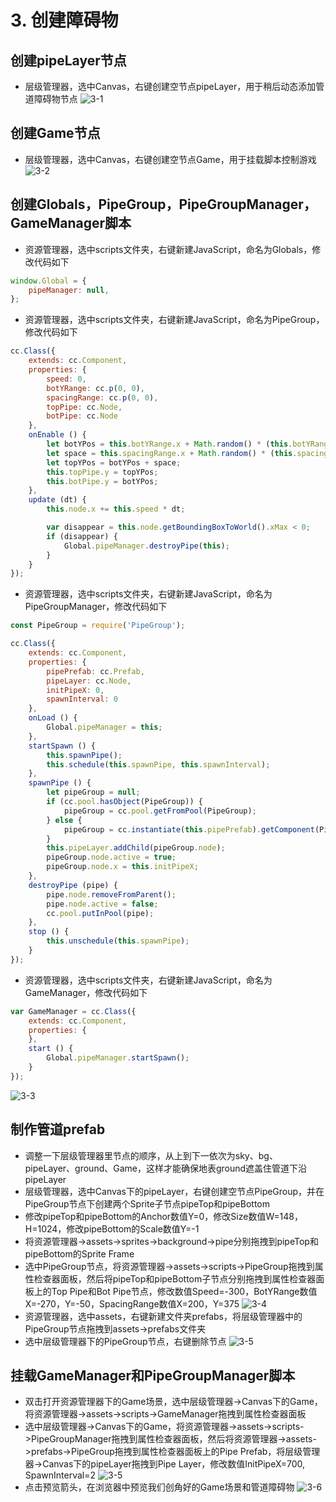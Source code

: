 # 3. 创建障碍物

## 创建pipeLayer节点

- 层级管理器，选中Canvas，右键创建空节点pipeLayer，用于稍后动态添加管道障碍物节点
![3-1](/3-1.png)

## 创建Game节点

- 层级管理器，选中Canvas，右键创建空节点Game，用于挂载脚本控制游戏
![3-2](/3-2.png)

## 创建Globals，PipeGroup，PipeGroupManager，GameManager脚本

- 资源管理器，选中scripts文件夹，右键新建JavaScript，命名为Globals，修改代码如下
```js
window.Global = {
    pipeManager: null,
};
```
- 资源管理器，选中scripts文件夹，右键新建JavaScript，命名为PipeGroup，修改代码如下
```js
cc.Class({
    extends: cc.Component,
    properties: {
        speed: 0,
        botYRange: cc.p(0, 0),
        spacingRange: cc.p(0, 0),
        topPipe: cc.Node,
        botPipe: cc.Node
    },
    onEnable () {
        let botYPos = this.botYRange.x + Math.random() * (this.botYRange.y - this.botYRange.x);
        let space = this.spacingRange.x + Math.random() * (this.spacingRange.y - this.spacingRange.x);
        let topYPos = botYPos + space;
        this.topPipe.y = topYPos;
        this.botPipe.y = botYPos;
    },
    update (dt) {
        this.node.x += this.speed * dt;

        var disappear = this.node.getBoundingBoxToWorld().xMax < 0;
        if (disappear) {
            Global.pipeManager.destroyPipe(this);
        }
    }
});
```
- 资源管理器，选中scripts文件夹，右键新建JavaScript，命名为PipeGroupManager，修改代码如下
```js
const PipeGroup = require('PipeGroup');

cc.Class({
    extends: cc.Component,
    properties: {
        pipePrefab: cc.Prefab,
        pipeLayer: cc.Node,
        initPipeX: 0,
        spawnInterval: 0
    },
    onLoad () {
        Global.pipeManager = this;
    },
    startSpawn () {
        this.spawnPipe();
        this.schedule(this.spawnPipe, this.spawnInterval);
    },
    spawnPipe () {
        let pipeGroup = null;
        if (cc.pool.hasObject(PipeGroup)) {
            pipeGroup = cc.pool.getFromPool(PipeGroup);
        } else {
            pipeGroup = cc.instantiate(this.pipePrefab).getComponent(PipeGroup);
        }
        this.pipeLayer.addChild(pipeGroup.node);
        pipeGroup.node.active = true;
        pipeGroup.node.x = this.initPipeX;
    },
    destroyPipe (pipe) {
        pipe.node.removeFromParent();
        pipe.node.active = false;
        cc.pool.putInPool(pipe);
    },
    stop () {
        this.unschedule(this.spawnPipe);
    }
});
```
- 资源管理器，选中scripts文件夹，右键新建JavaScript，命名为GameManager，修改代码如下
```js
var GameManager = cc.Class({
    extends: cc.Component,
    properties: {
    },
    start () {
        Global.pipeManager.startSpawn();
    }
});
```
![3-3](/3-3.png)

## 制作管道prefab

- 调整一下层级管理器里节点的顺序，从上到下一依次为sky、bg、pipeLayer、ground、Game，这样才能确保地表ground遮盖住管道下沿pipeLayer
- 层级管理器，选中Canvas下的pipeLayer，右键创建空节点PipeGroup，并在PipeGroup节点下创建两个Sprite子节点pipeTop和pipeBottom
- 修改pipeTop和pipeBottom的Anchor数值Y=0，修改Size数值W=148，H=1024，修改pipeBottom的Scale数值Y=-1
- 将资源管理器->assets->sprites->background->pipe分别拖拽到pipeTop和pipeBottom的Sprite Frame
- 选中PipeGroup节点，将资源管理器->assets->scripts->PipeGroup拖拽到属性检查器面板，然后将pipeTop和pipeBottom子节点分别拖拽到属性检查器面板上的Top Pipe和Bot Pipe节点，修改数值Speed=-300，BotYRange数值X=-270，Y=-50，SpacingRange数值X=200，Y=375
![3-4](/3-4.png)
- 资源管理器，选中assets，右键新建文件夹prefabs，将层级管理器中的PipeGroup节点拖拽到assets->prefabs文件夹
- 选中层级管理器下的PipeGroup节点，右键删除节点
![3-5](/3-5.png)

## 挂载GameManager和PipeGroupManager脚本

- 双击打开资源管理器下的Game场景，选中层级管理器->Canvas下的Game，将资源管理器->assets->scripts->GameManager拖拽到属性检查器面板
- 选中层级管理器->Canvas下的Game，将资源管理器->assets->scripts->PipeGroupManager拖拽到属性检查器面板，然后将资源管理器->assets->prefabs->PipeGroup拖拽到属性检查器面板上的Pipe Prefab，将层级管理器->Canvas下的pipeLayer拖拽到Pipe Layer，修改数值InitPipeX=700, SpawnInterval=2
![3-5](/3-6.png)
- 点击预览箭头，在浏览器中预览我们创角好的Game场景和管道障碍物
![3-6](/3-7.png)